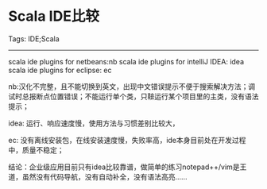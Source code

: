 # Scala IDE比较
Tags: IDE;Scala

------

scala ide plugins for netbeans:nb 
scala ide plugins for intelliJ IDEA: idea
scala ide plugins for eclipse: ec

nb:汉化不完整，且不能切换到英文，出现中文错误提示不便于搜索解决方法；调试时总报断点位置错误；不能运行单个类，只鞥运行某个项目里的主类，没有语法提示；

idea: 运行、响应速度慢，使用方法与习惯差别比较大，

ec: 没有离线安装包，在线安装速度慢，失败率高，ide本身目前处在开发过程中，质量不稳定；

结论：企业级应用目前只有idea比较靠谱，做简单的练习notepad++/vim是王道，虽然没有代码导航，没有自动补全，没有语法高亮……
